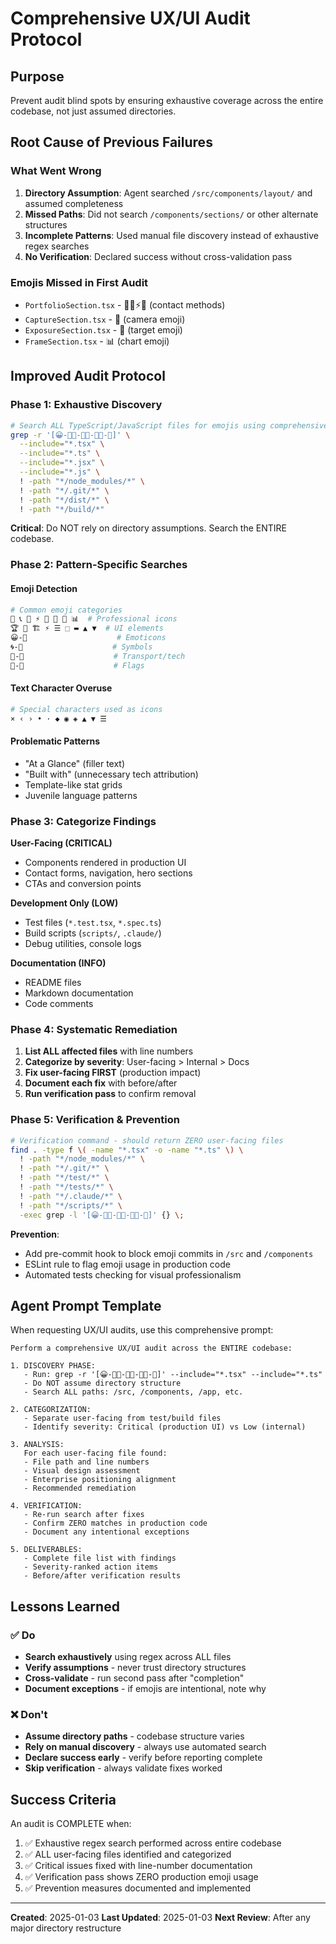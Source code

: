 # Comprehensive UX/UI Audit Protocol

## Purpose
Prevent audit blind spots by ensuring exhaustive coverage across the entire codebase, not just assumed directories.

## Root Cause of Previous Failures

### What Went Wrong
1. **Directory Assumption**: Agent searched `/src/components/layout/` and assumed completeness
2. **Missed Paths**: Did not search `/components/sections/` or other alternate structures
3. **Incomplete Patterns**: Used manual file discovery instead of exhaustive regex searches
4. **No Verification**: Declared success without cross-validation pass

### Emojis Missed in First Audit
- `PortfolioSection.tsx` - 📧💼⚡📅 (contact methods)
- `CaptureSection.tsx` - 📸 (camera emoji)
- `ExposureSection.tsx` - 🎯 (target emoji)
- `FrameSection.tsx` - 📊 (chart emoji)

## Improved Audit Protocol

### Phase 1: Exhaustive Discovery
```bash
# Search ALL TypeScript/JavaScript files for emojis using comprehensive Unicode ranges
grep -r '[😀-🙏🌀-🗿🚀-🛿🇀-🇿]' \
  --include="*.tsx" \
  --include="*.ts" \
  --include="*.jsx" \
  --include="*.js" \
  ! -path "*/node_modules/*" \
  ! -path "*/.git/*" \
  ! -path "*/dist/*" \
  ! -path "*/build/*"
```

**Critical**: Do NOT rely on directory assumptions. Search the ENTIRE codebase.

### Phase 2: Pattern-Specific Searches

#### Emoji Detection
```bash
# Common emoji categories
📧 📞 💼 ⚡ 📅 📸 🎯 📊  # Professional icons
🏆 👥 🏗️ ⚡ ☰ ⬚ ▬ ▲ ▼  # UI elements
😀-🙏                    # Emoticons
🌀-🗿                    # Symbols
🚀-🛿                    # Transport/tech
🇀-🇿                    # Flags
```

#### Text Character Overuse
```bash
# Special characters used as icons
× ‹ › • · ◆ ◉ ◈ ▲ ▼ ☰
```

#### Problematic Patterns
- "At a Glance" (filler text)
- "Built with" (unnecessary tech attribution)
- Template-like stat grids
- Juvenile language patterns

### Phase 3: Categorize Findings

**User-Facing (CRITICAL)**
- Components rendered in production UI
- Contact forms, navigation, hero sections
- CTAs and conversion points

**Development Only (LOW)**
- Test files (`*.test.tsx`, `*.spec.ts`)
- Build scripts (`scripts/`, `.claude/`)
- Debug utilities, console logs

**Documentation (INFO)**
- README files
- Markdown documentation
- Code comments

### Phase 4: Systematic Remediation

1. **List ALL affected files** with line numbers
2. **Categorize by severity**: User-facing > Internal > Docs
3. **Fix user-facing FIRST** (production impact)
4. **Document each fix** with before/after
5. **Run verification pass** to confirm removal

### Phase 5: Verification & Prevention

```bash
# Verification command - should return ZERO user-facing files
find . -type f \( -name "*.tsx" -o -name "*.ts" \) \
  ! -path "*/node_modules/*" \
  ! -path "*/.git/*" \
  ! -path "*/test/*" \
  ! -path "*/tests/*" \
  ! -path "*/.claude/*" \
  ! -path "*/scripts/*" \
  -exec grep -l '[😀-🙏🌀-🗿🚀-🛿🇀-🇿]' {} \;
```

**Prevention**:
- Add pre-commit hook to block emoji commits in `/src` and `/components`
- ESLint rule to flag emoji usage in production code
- Automated tests checking for visual professionalism

## Agent Prompt Template

When requesting UX/UI audits, use this comprehensive prompt:

```
Perform a comprehensive UX/UI audit across the ENTIRE codebase:

1. DISCOVERY PHASE:
   - Run: grep -r '[😀-🙏🌀-🗿🚀-🛿🇀-🇿]' --include="*.tsx" --include="*.ts"
   - Do NOT assume directory structure
   - Search ALL paths: /src, /components, /app, etc.

2. CATEGORIZATION:
   - Separate user-facing from test/build files
   - Identify severity: Critical (production UI) vs Low (internal)

3. ANALYSIS:
   For each user-facing file found:
   - File path and line numbers
   - Visual design assessment
   - Enterprise positioning alignment
   - Recommended remediation

4. VERIFICATION:
   - Re-run search after fixes
   - Confirm ZERO matches in production code
   - Document any intentional exceptions

5. DELIVERABLES:
   - Complete file list with findings
   - Severity-ranked action items
   - Before/after verification results
```

## Lessons Learned

### ✅ Do
- **Search exhaustively** using regex across ALL files
- **Verify assumptions** - never trust directory structures
- **Cross-validate** - run second pass after "completion"
- **Document exceptions** - if emojis are intentional, note why

### ❌ Don't
- **Assume directory paths** - codebase structure varies
- **Rely on manual discovery** - always use automated search
- **Declare success early** - verify before reporting complete
- **Skip verification** - always validate fixes worked

## Success Criteria

An audit is COMPLETE when:
1. ✅ Exhaustive regex search performed across entire codebase
2. ✅ ALL user-facing files identified and categorized
3. ✅ Critical issues fixed with line-number documentation
4. ✅ Verification pass shows ZERO production emoji usage
5. ✅ Prevention measures documented and implemented

---

**Created**: 2025-01-03
**Last Updated**: 2025-01-03
**Next Review**: After any major directory restructure
